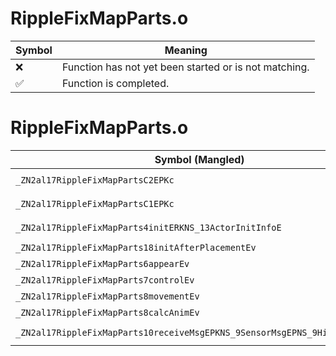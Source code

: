 # RippleFixMapParts.o
| Symbol | Meaning 
| ------------- | ------------- 
| :x: | Function has not yet been started or is not matching. 
| :white_check_mark: | Function is completed. 


# RippleFixMapParts.o
| Symbol (Mangled) | Symbol (Demangled) | Decompiled? |
| ------------- |  ------------- | ------------- |
| `_ZN2al17RippleFixMapPartsC2EPKc` | `al::RippleFixMapParts::RippleFixMapParts(char const*)` | :x: |
| `_ZN2al17RippleFixMapPartsC1EPKc` | `al::RippleFixMapParts::RippleFixMapParts(char const*)` | :x: |
| `_ZN2al17RippleFixMapParts4initERKNS_13ActorInitInfoE` | `al::RippleFixMapParts::init(al::ActorInitInfo const&)` | :x: |
| `_ZN2al17RippleFixMapParts18initAfterPlacementEv` | `al::RippleFixMapParts::initAfterPlacement(void)` | :x: |
| `_ZN2al17RippleFixMapParts6appearEv` | `al::RippleFixMapParts::appear(void)` | :x: |
| `_ZN2al17RippleFixMapParts7controlEv` | `al::RippleFixMapParts::control(void)` | :x: |
| `_ZN2al17RippleFixMapParts8movementEv` | `al::RippleFixMapParts::movement(void)` | :x: |
| `_ZN2al17RippleFixMapParts8calcAnimEv` | `al::RippleFixMapParts::calcAnim(void)` | :x: |
| `_ZN2al17RippleFixMapParts10receiveMsgEPKNS_9SensorMsgEPNS_9HitSensorES5_` | `al::RippleFixMapParts::receiveMsg(al::SensorMsg const*,al::HitSensor *,al::HitSensor *)` | :x: |
